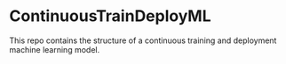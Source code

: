 # ContinuousTrainDeployML
This repo contains the structure of a continuous training and deployment machine learning model. 
